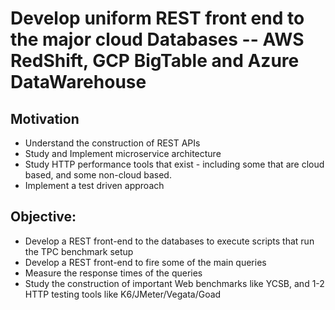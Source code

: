 # Develop uniform REST front end to the major cloud Databases -- AWS RedShift, GCP BigTable and Azure DataWarehouse

## Motivation
* Understand the construction of REST APIs
* Study and Implement microservice architecture 
* Study HTTP performance tools that exist - including some that are cloud based, and some non-cloud based.
* Implement a test driven approach

## Objective:
* Develop a REST front-end to the databases to execute scripts that run the TPC benchmark setup
* Develop a REST front-end to fire some of the main queries
* Measure the response times of the queries
* Study the construction of important Web benchmarks like YCSB, and 1-2 HTTP testing tools like K6/JMeter/Vegata/Goad



